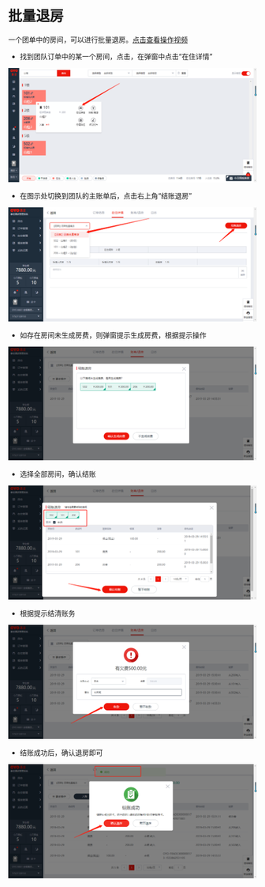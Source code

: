 # 批量退房

一个团单中的房间，可以进行批量退房。[点击查看操作视频](http://crs-pms-vidio.oss-cn-beijing.aliyuncs.com/%E6%89%B9%E9%87%8F%E9%80%80%E6%88%BF.mp4)

* 找到团队订单中的某一个房间，点击，在弹窗中点击“在住详情”

![](../../../.gitbook/assets/image%20%2833%29.png)

* 在图示处切换到团队的主账单后，点击右上角“结账退房”

![](../../../.gitbook/assets/image%20%28456%29.png)

* 如存在房间未生成房费，则弹窗提示生成房费，根据提示操作

![](../../../.gitbook/assets/image%20%28328%29.png)

* 选择全部房间，确认结账

![](../../../.gitbook/assets/image%20%28265%29.png)

* 根据提示结清账务

![](../../../.gitbook/assets/image%20%28458%29.png)

* 结账成功后，确认退房即可

![](../../../.gitbook/assets/image%20%28251%29.png)

